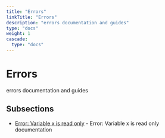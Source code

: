 ```yaml
---
title: "Errors"
linkTitle: "Errors"
description: "errors documentation and guides"
type: "docs"
weight: 1
cascade:
  type: "docs"
---
```


# Errors


errors documentation and guides





## Subsections


- [Error: Variable x is read only](read-only-variable) - Error: Variable x is read only documentation


